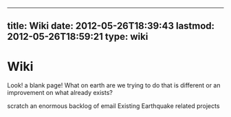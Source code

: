 
---
title: Wiki
date: 2012-05-26T18:39:43
lastmod: 2012-05-26T18:59:21
type: wiki
---
Wiki
====

Look! a blank page! What on earth are we trying to do that is different
or an improvement on what already exists?

<link>scratch</link>

<link>an enormous backlog of email</link>

<link>Existing Earthquake related projects</link>

